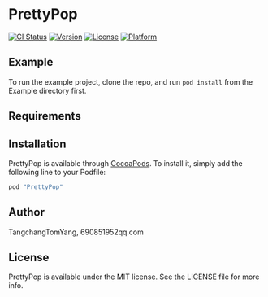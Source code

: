 # PrettyPop

[![CI Status](http://img.shields.io/travis/TangchangTomYang/PrettyPop.svg?style=flat)](https://travis-ci.org/TangchangTomYang/PrettyPop)
[![Version](https://img.shields.io/cocoapods/v/PrettyPop.svg?style=flat)](http://cocoapods.org/pods/PrettyPop)
[![License](https://img.shields.io/cocoapods/l/PrettyPop.svg?style=flat)](http://cocoapods.org/pods/PrettyPop)
[![Platform](https://img.shields.io/cocoapods/p/PrettyPop.svg?style=flat)](http://cocoapods.org/pods/PrettyPop)

## Example

To run the example project, clone the repo, and run `pod install` from the Example directory first.

## Requirements

## Installation

PrettyPop is available through [CocoaPods](http://cocoapods.org). To install
it, simply add the following line to your Podfile:

```ruby
pod "PrettyPop"
```

## Author

TangchangTomYang, 690851952qq.com

## License

PrettyPop is available under the MIT license. See the LICENSE file for more info.
